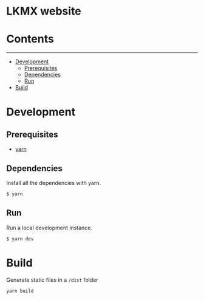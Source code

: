 # LKMX website

# Contents
---
- [Development](#development)
  - [Prerequisites](#prerequisites)
  - [Dependencies](#dependencies)
  - [Run](#run)
- [Build](#build)

# Development

## Prerequisites

- [yarn](https://yarnpkg.com/)

## Dependencies

Install all the dependencies with yarn.

```bash
$ yarn 
```

## Run

Run a local development instance.

```
$ yarn dev
```

# Build
Generate static files in a ```/dist``` folder

```
yarn build
```